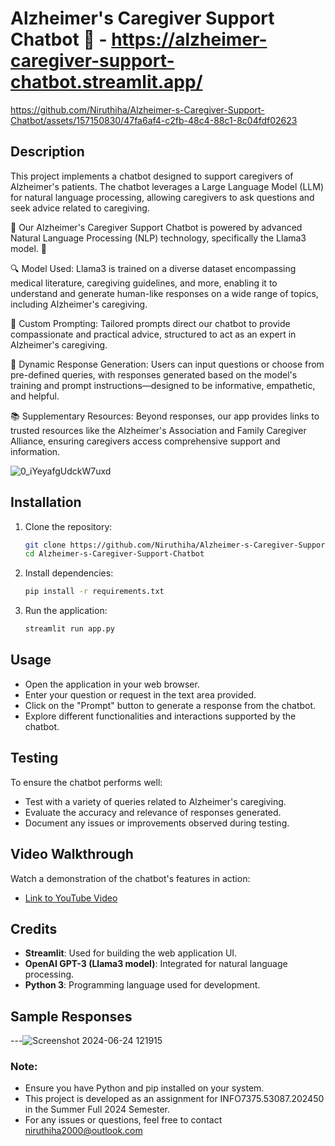 
# Alzheimer's Caregiver Support Chatbot 🤖 - https://alzheimer-caregiver-support-chatbot.streamlit.app/



https://github.com/Niruthiha/Alzheimer-s-Caregiver-Support-Chatbot/assets/157150830/47fa6af4-c2fb-48c4-88c1-8c04fdf02623



## Description
This project implements a chatbot designed to support caregivers of Alzheimer's patients. The chatbot leverages a Large Language Model (LLM) for natural language processing, allowing caregivers to ask questions and seek advice related to caregiving.

🤖 Our Alzheimer's Caregiver Support Chatbot is powered by advanced Natural Language Processing (NLP) technology, specifically the Llama3 model. 🧠

🔍 Model Used: Llama3 is trained on a diverse dataset encompassing medical literature, caregiving guidelines, and more, enabling it to understand and generate human-like responses on a wide range of topics, including Alzheimer's caregiving.

🎯 Custom Prompting: Tailored prompts direct our chatbot to provide compassionate and practical advice, structured to act as an expert in Alzheimer's caregiving.

💬 Dynamic Response Generation: Users can input questions or choose from pre-defined queries, with responses generated based on the model's training and prompt instructions—designed to be informative, empathetic, and helpful.

📚 Supplementary Resources: Beyond responses, our app provides links to trusted resources like the Alzheimer's Association and Family Caregiver Alliance, ensuring caregivers access comprehensive support and information.

![0_iYeyafgUdckW7uxd](https://github.com/Niruthiha/Alzheimer-s-Caregiver-Support-Chatbot/assets/157150830/13c2a610-31f4-4821-9b0b-2dcc4cbd7bf8)

## Installation
1. Clone the repository:
   ```bash
   git clone https://github.com/Niruthiha/Alzheimer-s-Caregiver-Support-Chatbot.git
   cd Alzheimer-s-Caregiver-Support-Chatbot

2. Install dependencies:
   ```bash
   pip install -r requirements.txt
4. Run the application:
   ```bash
   streamlit run app.py


## Usage
- Open the application in your web browser.
- Enter your question or request in the text area provided.
- Click on the "Prompt" button to generate a response from the chatbot.
- Explore different functionalities and interactions supported by the chatbot.

## Testing
To ensure the chatbot performs well:
- Test with a variety of queries related to Alzheimer's caregiving.
- Evaluate the accuracy and relevance of responses generated.
- Document any issues or improvements observed during testing.

## Video Walkthrough
Watch a demonstration of the chatbot's features in action:
- [Link to YouTube Video](https://youtu.be/kfkpyb74ji4)

## Credits
- **Streamlit**: Used for building the web application UI.
- **OpenAI GPT-3 (Llama3 model)**: Integrated for natural language processing.
- **Python 3**: Programming language used for development.

## Sample Responses


---![Screenshot 2024-06-24 121915](https://github.com/Niruthiha/Alzheimer-s-Caregiver-Support-Chatbot/assets/157150830/605eb007-fdc6-4999-846f-503649b38eb5)


### Note:
- Ensure you have Python and pip installed on your system.
- This project is developed as an assignment for INFO7375.53087.202450 in the Summer Full 2024 Semester.
- For any issues or questions, feel free to contact niruthiha2000@outlook.com



